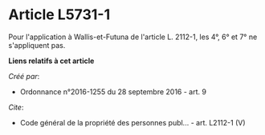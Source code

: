 # Article L5731-1

Pour l'application à Wallis-et-Futuna de l'article L. 2112-1, les 4°, 6° et 7° ne s'appliquent pas.

**Liens relatifs à cet article**

_Créé par_:

  - Ordonnance n°2016-1255 du 28 septembre 2016 - art. 9

_Cite_:

  - Code général de la propriété des personnes publ... - art. L2112-1 (V)
